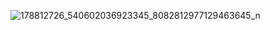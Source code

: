 ![178812726_540602036923345_8082812977129463645_n](https://user-images.githubusercontent.com/64086283/116006739-30e88180-a615-11eb-9cb2-e8b4f23b56a6.png)

